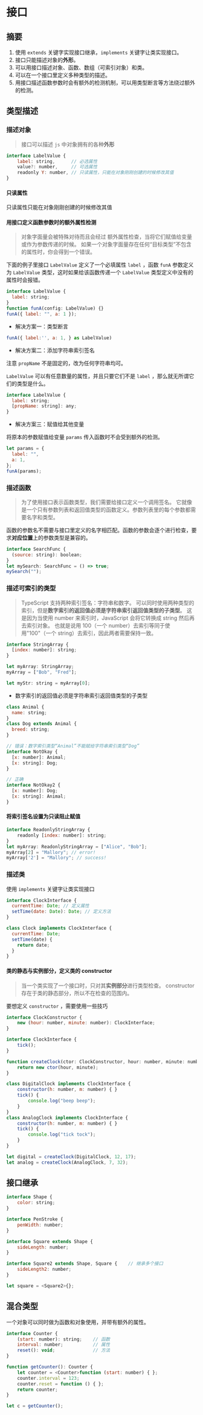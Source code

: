 <author-info date="1631151366502"></author-info>

# 接口

## 摘要

1. 使用 `extends` 关键字实现接口继承，`implements` 关键字让类实现接口。
2. 接口只能描述对象的**外形**。
3. 可以用接口描述对象、函数、数组（可索引对象）和类。
4. 可以在一个接口里定义多种类型的描述。
5. 用接口描述函数参数时会有额外的检测机制，可以用类型断言等方法绕过额外的检测。

## 类型描述

### 描述对象

> 接口可以描述 `js` 中对象拥有的各种**外形**

```js
interface LabelValue {
    label: string,      // 必选属性
    value?: number,     // 可选属性
    readonly Y: number, // 只读属性，只能在对象刚刚创建的时候修改其值
}
```

#### 只读属性

只读属性只能在对象刚刚创建的时候修改其值

#### 用接口定义函数参数时的额外属性检测

> 对象字面量会被特殊对待而且会经过 额外属性检查，当将它们赋值给变量或作为参数传递的时候。 如果一个对象字面量存在任何“目标类型”不包含的属性时，你会得到一个错误。

下面的例子里接口 `LabelValue` 定义了一个必填属性 `label` ，函数 `funA` 参数定义为 `LabelValue` 类型，这时如果给该函数传递一个 `LabelValue` 类型定义中没有的属性时会报错。

```js
interface LabelValue {
  label: string;
}
function funA(config: LabelValue) {}
funA({ label: "", a: 1 });
```

- 解决方案一：类型断言

```js
funA({ label:'', a: 1, } as LabelValue)
```

- 解决方案二：添加字符串索引签名

注意 `propName` 不是固定的，改为任何字符串均可。

`LabelValue` 可以有任意数量的属性，并且只要它们不是 `label` ，那么就无所谓它们的类型是什么。

```js
interface LabelValue {
  label: string;
  [propName: string]: any;
}
```

- 解决方案三：赋值给其他变量

将原本的参数赋值给变量 `params` 传入函数时不会受到额外的检测。

```js
let params = {
  label: "",
  a: 1,
};
funA(params);
```

### 描述函数

> 为了使用接口表示函数类型，我们需要给接口定义一个调用签名。 它就像是一个只有参数列表和返回值类型的函数定义。参数列表里的每个参数都需要名字和类型。

函数的参数名不需要与接口里定义的名字相匹配。函数的参数会逐个进行检查，要求**对应位置**上的参数类型是兼容的。

```js
interface SearchFunc {
  (source: string): boolean;
}
let mySearch: SearchFunc = () => true;
mySearch("");
```

### 描述可索引的类型

> TypeScript 支持两种索引签名：字符串和数字。 可以同时使用两种类型的索引，但是**数字索引的返回值必须是字符串索引返回值类型的子类型**。 这是因为当使用 number 来索引时，JavaScript 会将它转换成 string 然后再去索引对象。 也就是说用 100（一个 number）去索引等同于使用"100"（一个 string）去索引，因此两者需要保持一致。

```js
interface StringArray {
  [index: number]: string;
}

let myArray: StringArray;
myArray = ["Bob", "Fred"];

let myStr: string = myArray[0];
```

- 数字索引的返回值必须是字符串索引返回值类型的子类型

```js
class Animal {
  name: string;
}
class Dog extends Animal {
  breed: string;
}

// 错误：数字索引类型“Animal”不能赋给字符串索引类型“Dog”
interface NotOkay {
  [x: number]: Animal;
  [x: string]: Dog;
}

// 正确
interface NotOkay2 {
  [x: number]: Dog;
  [x: string]: Animal;
}
```

#### 将索引签名设置为只读阻止赋值

```js
interface ReadonlyStringArray {
    readonly [index: number]: string;
}
let myArray: ReadonlyStringArray = ["Alice", "Bob"];
myArray[2] = "Mallory"; // error!
myArray['2'] = "Mallory"; // success!
```

### 描述类

使用 `implements` 关键字让类实现接口

```js
interface ClockInterface {
  currentTime: Date; // 定义属性
  setTime(date: Date): Date; // 定义方法
}

class Clock implements ClockInterface {
  currentTime: Date;
  setTime(date) {
    return date;
  }
}
```

#### 类的静态与实例部分，定义类的 constructor

> 当一个类实现了一个接口时，只对其**实例部分**进行类型检查。 constructor 存在于类的静态部分，所以不在检查的范围内。

要想定义 `constructor` ，需要使用一些技巧

```js
interface ClockConstructor {
    new (hour: number, minute: number): ClockInterface;
}

interface ClockInterface {
    tick();
}

function createClock(ctor: ClockConstructor, hour: number, minute: number): ClockInterface {
    return new ctor(hour, minute);
}

class DigitalClock implements ClockInterface {
    constructor(h: number, m: number) { }
    tick() {
        console.log("beep beep");
    }
}
class AnalogClock implements ClockInterface {
    constructor(h: number, m: number) { }
    tick() {
        console.log("tick tock");
    }
}

let digital = createClock(DigitalClock, 12, 17);
let analog = createClock(AnalogClock, 7, 32);
```

## 接口继承

```js
interface Shape {
    color: string;
}

interface PenStroke {
    penWidth: number;
}

interface Square extends Shape {
    sideLength: number;
}

interface Square2 extends Shape, Square {    // 继承多个接口
    sideLength2: number;
}

let square = <Square2>{};
```

## 混合类型

一个对象可以同时做为函数和对象使用，并带有额外的属性。

```js
interface Counter {
    (start: number): string;    // 函数
    interval: number;           // 属性
    reset(): void;              // 方法
}

function getCounter(): Counter {
    let counter = <Counter>function (start: number) { };
    counter.interval = 123;
    counter.reset = function () { };
    return counter;
}

let c = getCounter();
```
